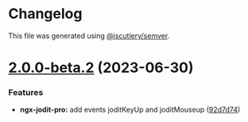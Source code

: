 # Changelog

This file was generated using [@jscutlery/semver](https://github.com/jscutlery/semver).

# [2.0.0-beta.2](https://github.com/julianpoemp/ngx-jodit/compare/ngx-jodit-pro-2.0.0-beta.1...ngx-jodit-pro-2.0.0-beta.2) (2023-06-30)


### Features

* **ngx-jodit-pro:** add events joditKeyUp and joditMouseup ([92d7d74](https://github.com/julianpoemp/ngx-jodit/commit/92d7d740de3e1cd9eb5e24ce2405c6d6106e751a))
